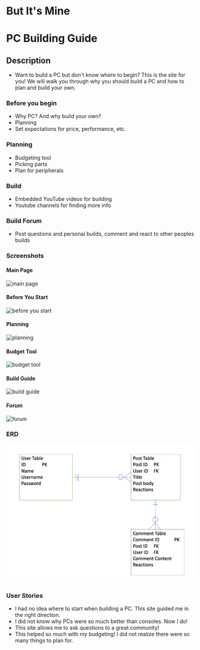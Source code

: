 # But It's Mine

# PC Building Guide

## Description

* Want to build a PC but don't know where to begin? This is the site for you! We will walk you through why you should build a PC and how to plan and build your own.

### Before you begin

* Why PC? And why build your own?
* Planning
* Set expectations for price, performance, etc.

### Planning

* Budgeting tool
* Picking parts
* Plan for peripherals 

### Build

* Embedded YouTube videos for building
* Youtube channels for finding more info

### Build Forum

* Post questions and personal builds, comment and react to other peoples builds

### Screenshots
#### Main Page
![main page](https://i.imgur.com/dY4qUBP.png)

#### Before You Start
![before you start](https://i.imgur.com/grKxHVD.png)

#### Planning
![planning](https://i.imgur.com/UNDdabX.png)

#### Budget Tool
![budget tool](https://i.imgur.com/C11qhql.png)

#### Build Guide
![build guide](https://i.imgur.com/4IH9WLl.png)

#### Forum
![forum](https://i.imgur.com/pufxJEO.png)

### ERD
![erd](https://github.com/tck9173/But-Its-Mine/blob/main/Planning/ERD.png)

### User Stories
* I had no idea where to start when building a PC. This site guided me in the right direction.
* I did not know why PCs were so much better than consoles. Now I do!
* This site allows me to ask questions to a great community!
* This helped so much with my budgeting! I did not realize there were so many things to plan for.